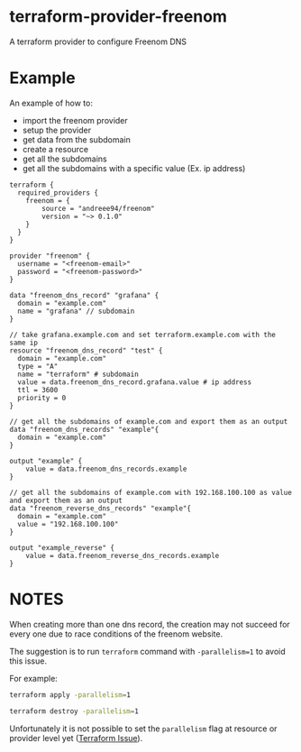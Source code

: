 # terraform-provider-freenom
A terraform provider to configure Freenom DNS


# Example

An example of how to:
- import the freenom provider
- setup the provider
- get data from the subdomain
- create a resource
- get all the subdomains
- get all the subdomains with a specific value (Ex. ip address)

```hcl
terraform {
  required_providers {
    freenom = {
        source = "andreee94/freenom"
        version = "~> 0.1.0"
    }
  }
}

provider "freenom" {
  username = "<freenom-email>"
  password = "<freenom-password>"
}

data "freenom_dns_record" "grafana" {
  domain = "example.com"
  name = "grafana" // subdomain
}

// take grafana.example.com and set terraform.example.com with the same ip
resource "freenom_dns_record" "test" {
  domain = "example.com"
  type = "A"
  name = "terraform" # subdomain
  value = data.freenom_dns_record.grafana.value # ip address
  ttl = 3600
  priority = 0
}

// get all the subdomains of example.com and export them as an output
data "freenom_dns_records" "example"{
  domain = "example.com"
}

output "example" {
    value = data.freenom_dns_records.example
}

// get all the subdomains of example.com with 192.168.100.100 as value and export them as an output
data "freenom_reverse_dns_records" "example"{
  domain = "example.com"
  value = "192.168.100.100"
}

output "example_reverse" {
    value = data.freenom_reverse_dns_records.example
}
```

# NOTES

When creating more than one dns record, the creation may not succeed for every one due to race conditions of the freenom website. 

The suggestion is to run `terraform` command with `-parallelism=1` to avoid this issue.

For example:

```bash
terraform apply -parallelism=1
```

```bash
terraform destroy -parallelism=1
```

Unfortunately it is not possible to set the `parallelism` flag at resource or provider level yet ([Terraform Issue](https://github.com/hashicorp/terraform/issues/14258)). 

